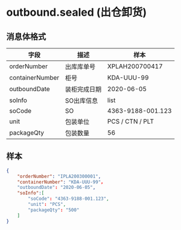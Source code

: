 # outbound.sealed (出仓卸货)

## 消息体格式

| 字段           | 描述              | 样本            |
|----------------|------------------ |---------------  |
| orderNumber    | 出库库单号        |XPLAH200700417   |
| containerNumber| 柜号              | KDA-UUU-99      |
| outboundDate   | 装柜完成日期       |2020-06-05       |
| soInfo         | SO出库信息        |list             |
| soCode         | SO               |4363-9188-001.123|
| unit           | 包装单位          |PCS / CTN / PLT  |
| packageQty     | 包装数量          | 56              |



## 样本

```json
{
    "orderNumber": "IPLA200300001",
    "containerNumber": "KDA-UUU-99"，
    "outboundDate": "2020-06-05",
    "soInfo":[
        "soCode": "4363-9188-001.123",
        "unit": "PCS",
        "packageQty": "500"
    ]
}
```
